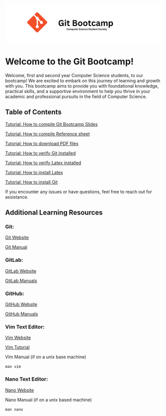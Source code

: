 ![Git Bootcamp](</slides/img/Git Bootcamp.png>)

# Welcome to the Git Bootcamp!
Welcome, first and second year Computer Science students, to our bootcamp! 
We are excited to embark on this journey of learning and growth with you. 
This bootcamp aims to provide you with foundational knowledge, practical skills, 
and a supportive environment to help you thrive in your academic and professional pursuits in the field of Computer Science.

## Table of Contents

[Tutorial: How to compile Git Bootcamp
Slides](https://gitlab.com/natedolny/git_bootcamp/-/wikis/How-to-compile-Git-Bootcamp-Slides)

[Tutorial: How to compile Reference
sheet](https://gitlab.com/natedolny/git_bootcamp/-/wikis/How-to-compile-reference-sheet)

[Tutorial: How to download PDF
files](https://gitlab.com/natedolny/git_bootcamp/-/wikis/How-to-download-PDF-files)

[Tutorial: How to verify Git
installed](https://gitlab.com/natedolny/git_bootcamp/-/wikis/Verify-Git-Installation)

[Tutorial: How to verify Latex
installed](https://gitlab.com/natedolny/git_bootcamp/-/wikis/Verify-LaTeX-Installation)

[Tutorial: How to install
Latex](https://gitlab.com/natedolny/git_bootcamp/-/wikis/How-to-install-LaTeX)

[Tutorial: How to install
Git](https://gitlab.com/natedolny/git_bootcamp/-/wikis/How-to-Install-Git)

If you encounter any issues or have questions, feel free to reach out for assistance.

## Additional Learning Resources 

### Git: 

[Git Website](git-scm.com)

[Git Manual](git-scm.com/doc)


### GitLab:

[GitLab Website](www.gitlab.com)

[GitLab Manuals](https://docs.gitlab.com/ee/)


### GitHub:

[GitHub Website](www.github.com)

[GitHub Manuals](https://docs.github.com/en)


### Vim Text Editor:

[Vim Website](www.vim.org)

[Vim Tutorial](www.vim-hero.com)

Vim Manual (if on a unix base machine)

```
man vim
``` 


### Nano Text Editor: 

[Nano Website](www.nano-editor.org)

Nano Manual (if on a unix based machine) 

```
man nano
```

